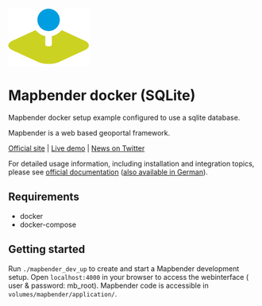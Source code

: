 ![Mapbender](./dockerfiles/mapbender_shared/logo.png)

# Mapbender docker (SQLite)

Mapbender docker setup example configured to use a sqlite database.


Mapbender is a web based geoportal framework.

[Official site](https://mapbender.org/?q=en) | [Live demo](https://demo.mapbender.org/) | [News on Twitter](https://twitter.com/mapbender)

For detailed usage information, including installation and integration topics, please see [official documentation](https://doc.mapbender.org/en/) ([also available in German](https://doc.mapbender.org/de/)).

## Requirements

- docker
- docker-compose

## Getting started

Run ```./mapbender_dev_up``` to create and start a Mapbender development setup. Open ```localhost:4000``` in your browser to access the webinterface ( user & password: mb_root). Mapbender code is accessible in ```volumes/mapbender/application/```.
